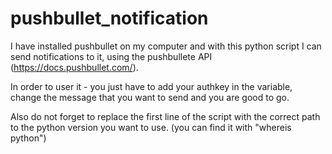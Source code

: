 # pushbullet_notification
I have installed pushbullet on my computer and with this python script I can send notifications to it, 
using the pushbullete API (https://docs.pushbullet.com/).

In order to user it - you just have to add your authkey in the variable, change the message that you
want to send and you are good to go.

Also do not forget to replace the first line of the script with the correct path to the python version you want
to use. (you can find it with "whereis python")

